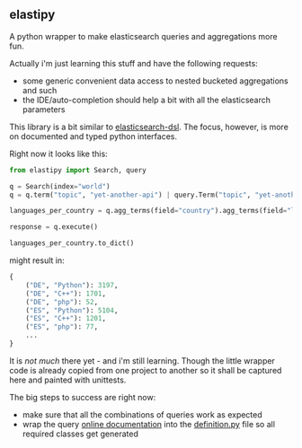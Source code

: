 ## elastipy

A python wrapper to make elasticsearch queries and aggregations more fun.

Actually i'm just learning this stuff and have the following requests:
- some generic convenient data access to nested bucketed aggregations and such
- the IDE/auto-completion should help a bit with all the elasticsearch parameters

This library is a bit similar to [elasticsearch-dsl](https://github.com/elastic/elasticsearch-dsl-py).
The focus, however, is more on documented and typed python interfaces.

Right now it looks like this:
```python
from elastipy import Search, query

q = Search(index="world")
q = q.term("topic", "yet-another-api") | query.Term("topic", "yet-another-operator-overload")

languages_per_country = q.agg_terms(field="country").agg_terms(field="language")

response = q.execute()

languages_per_country.to_dict()
```
might result in:
```python
{
    ("DE", "Python"): 3197,
    ("DE", "C++"): 1701,
    ("DE", "php"): 52,
    ("ES", "Python"): 5104,
    ("ES", "C++"): 1201,
    ("ES", "php"): 77,
    ...
}
```

It is *not much* there yet - and i'm still learning. Though the little wrapper code is already copied from 
one project to another so it shall be captured here and painted with unittests.

The big steps to success are right now:
  - make sure that all the combinations of queries work as expected
  - wrap the query [online documentation](https://www.elastic.co/guide/en/elasticsearch/reference/current/query-dsl.html)
into the [definition.py](definition/query/definition.py) file so all required classes get generated 
  